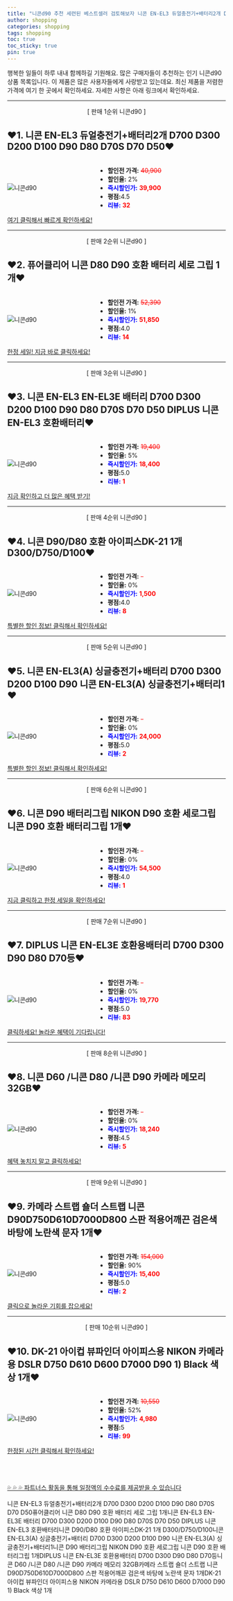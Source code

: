 ```yaml
---
title: "니콘d90 추천 세련된 베스트셀러 검토해보자 니콘 EN-EL3 듀얼충전기+배터리2개 D700 D300"
author: shopping
categories: shopping
tags: shopping
toc: true
toc_sticky: true
pin: true
---
```

행복한 일들이 하루 내내 함께하길 기원해요. 많은 구매자들이 추천하는 인기 니콘d90 상품 목록입니다. 이 제품은 많은 사용자들에게 사랑받고 있는데요. 최신 제품을 저렴한 가격에 여기 한 곳에서 확인하세요. 자세한 사항은 아래 링크에서 확인하세요.

---
<p class="toplist" style="margin: 0 auto; display: block; width: fit-content;">[ 판매 1순위 니콘d90 ]</p>

<h2><strong>❤️1. 니콘 EN-EL3 듀얼충전기+배터리2개 D700 D300 D200 D100 D90 D80 D70S D70 D50❤️</strong></h2>

<div style="display: flex; align-items: center;">
    <div style="flex: 0.4;">
        <img src="https://thumbnail10.coupangcdn.com/thumbnails/remote/230x230ex/image/vendor_inventory/ec29/6bcfdeece41b9d76d77574cf0191037c517e22e0e9b3abbf9e19ba473a4a.jpg" alt="니콘d90" style="max-width: 100%;">
    </div>
    <div style="flex: 0.6; margin-left: 10px;">
        <ul>
            <li><strong>할인전 가격:</strong> <del style="color: red;">40,900</del></li>
            <li><strong>할인율:</strong> 2%</li>
            <li><span style='color:blue'><strong>즉시할인가:</strong></span> <span style='color:red'><strong>39,900</strong></span></li>
            <li><strong>평점:</strong>4.5</li>
            <li><span style='color:blue'><strong>리뷰:</strong></span> <span style='color:red'><strong>32</strong></span></li>
        </ul>
    </div>
</div>
<div class="center">
    <a href="https://William4Davisa.github.io?lptag=AF9450613&subid=githubio&pageKey=6568307824&traceid=V0-153&itemId=14734075858&vendorItemId=81974625681" class="myButton">
        여기 클릭해서 빠르게 확인하세요!
    </a>
</div>


---
<p class="toplist" style="margin: 0 auto; display: block; width: fit-content;">[ 판매 2순위 니콘d90 ]</p>

<h2><strong>❤️2. 퓨어클리어 니콘 D80 D90 호환 배터리 세로 그립 1개❤️</strong></h2>

<div style="display: flex; align-items: center;">
    <div style="flex: 0.4;">
        <img src="https://thumbnail8.coupangcdn.com/thumbnails/remote/230x230ex/image/retail/images/2020/08/28/21/7/7020549e-2d52-4a15-ad2e-9ce72ddb501d.jpg" alt="니콘d90" style="max-width: 100%;">
    </div>
    <div style="flex: 0.6; margin-left: 10px;">
        <ul>
            <li><strong>할인전 가격:</strong> <del style="color: red;">52,390</del></li>
            <li><strong>할인율:</strong> 1%</li>
            <li><span style='color:blue'><strong>즉시할인가:</strong></span> <span style='color:red'><strong>51,850</strong></span></li>
            <li><strong>평점:</strong>4.0</li>
            <li><span style='color:blue'><strong>리뷰:</strong></span> <span style='color:red'><strong>14</strong></span></li>
        </ul>
    </div>
</div>
<div class="center">
    <a href="https://William4Davisa.github.io?lptag=AF9450613&subid=githubio&pageKey=2047288575&traceid=V0-153&itemId=3480321264&vendorItemId=71466617288" class="myButton">
        한정 세일! 지금 바로 클릭하세요!
    </a>
</div>


---
<p class="toplist" style="margin: 0 auto; display: block; width: fit-content;">[ 판매 3순위 니콘d90 ]</p>

<h2><strong>❤️3. 니콘 EN-EL3 EN-EL3E 배터리 D700 D300 D200 D100 D90 D80 D70S D70 D50 DIPLUS 니콘 EN-EL3 호환배터리❤️</strong></h2>

<div style="display: flex; align-items: center;">
    <div style="flex: 0.4;">
        <img src="https://thumbnail6.coupangcdn.com/thumbnails/remote/230x230ex/image/vendor_inventory/bfd0/a9cff3fba1fae95255a3c7e35bb29a18653e1099be9cf69d6a1d56712ac2.jpg" alt="니콘d90" style="max-width: 100%;">
    </div>
    <div style="flex: 0.6; margin-left: 10px;">
        <ul>
            <li><strong>할인전 가격:</strong> <del style="color: red;">19,400</del></li>
            <li><strong>할인율:</strong> 5%</li>
            <li><span style='color:blue'><strong>즉시할인가:</strong></span> <span style='color:red'><strong>18,400</strong></span></li>
            <li><strong>평점:</strong>5.0</li>
            <li><span style='color:blue'><strong>리뷰:</strong></span> <span style='color:red'><strong>1</strong></span></li>
        </ul>
    </div>
</div>
<div class="center">
    <a href="https://William4Davisa.github.io?lptag=AF9450613&subid=githubio&pageKey=6370409986&traceid=V0-153&itemId=13490786870&vendorItemId=80687699014" class="myButton">
        지금 확인하고 더 많은 혜택 받기!
    </a>
</div>


---
<p class="toplist" style="margin: 0 auto; display: block; width: fit-content;">[ 판매 4순위 니콘d90 ]</p>

<h2><strong>❤️4. 니콘 D90/D80 호환 아이피스DK-21 1개 D300/D750/D100❤️</strong></h2>

<div style="display: flex; align-items: center;">
    <div style="flex: 0.4;">
        <img src="https://thumbnail6.coupangcdn.com/thumbnails/remote/230x230ex/image/vendor_inventory/24a3/eb726b8088bea128c9962f809fb2c7a1b40df4a285af4d1b1caef7d30dbe.jpg" alt="니콘d90" style="max-width: 100%;">
    </div>
    <div style="flex: 0.6; margin-left: 10px;">
        <ul>
            <li><strong>할인전 가격:</strong> <del style="color: red;">-</del></li>
            <li><strong>할인율:</strong> 0%</li>
            <li><span style='color:blue'><strong>즉시할인가:</strong></span> <span style='color:red'><strong>1,500</strong></span></li>
            <li><strong>평점:</strong>4.0</li>
            <li><span style='color:blue'><strong>리뷰:</strong></span> <span style='color:red'><strong>8</strong></span></li>
        </ul>
    </div>
</div>
<div class="center">
    <a href="https://William4Davisa.github.io?lptag=AF9450613&subid=githubio&pageKey=7612615396&traceid=V0-153&itemId=20165198089&vendorItemId=5472455210" class="myButton">
        특별한 할인 정보! 클릭해서 확인하세요!
    </a>
</div>


---
<p class="toplist" style="margin: 0 auto; display: block; width: fit-content;">[ 판매 5순위 니콘d90 ]</p>

<h2><strong>❤️5. 니콘 EN-EL3(A) 싱글충전기+배터리 D700 D300 D200 D100 D90 니콘 EN-EL3(A) 싱글충전기+배터리1❤️</strong></h2>

<div style="display: flex; align-items: center;">
    <div style="flex: 0.4;">
        <img src="https://thumbnail7.coupangcdn.com/thumbnails/remote/230x230ex/image/vendor_inventory/0f99/177710ace2d8d0a7f0b809328662467174753e184d7394ed3d888807c373.jpg" alt="니콘d90" style="max-width: 100%;">
    </div>
    <div style="flex: 0.6; margin-left: 10px;">
        <ul>
            <li><strong>할인전 가격:</strong> <del style="color: red;">-</del></li>
            <li><strong>할인율:</strong> 0%</li>
            <li><span style='color:blue'><strong>즉시할인가:</strong></span> <span style='color:red'><strong>24,000</strong></span></li>
            <li><strong>평점:</strong>5.0</li>
            <li><span style='color:blue'><strong>리뷰:</strong></span> <span style='color:red'><strong>2</strong></span></li>
        </ul>
    </div>
</div>
<div class="center">
    <a href="https://William4Davisa.github.io?lptag=AF9450613&subid=githubio&pageKey=6258476823&traceid=V0-153&itemId=12728917328&vendorItemId=79995508905" class="myButton">
        특별한 할인 정보! 클릭해서 확인하세요!
    </a>
</div>


---
<p class="toplist" style="margin: 0 auto; display: block; width: fit-content;">[ 판매 6순위 니콘d90 ]</p>

<h2><strong>❤️6. 니콘 D90 배터리그립 NIKON D90 호환 세로그립 니콘 D90 호환 배터리그립 1개❤️</strong></h2>

<div style="display: flex; align-items: center;">
    <div style="flex: 0.4;">
        <img src="https://thumbnail6.coupangcdn.com/thumbnails/remote/230x230ex/image/vendor_inventory/060f/83b8277502a4f57307684e12edfd6a5280fa8ef84b22990ae02b538b6ddf.jpg" alt="니콘d90" style="max-width: 100%;">
    </div>
    <div style="flex: 0.6; margin-left: 10px;">
        <ul>
            <li><strong>할인전 가격:</strong> <del style="color: red;">-</del></li>
            <li><strong>할인율:</strong> 0%</li>
            <li><span style='color:blue'><strong>즉시할인가:</strong></span> <span style='color:red'><strong>54,500</strong></span></li>
            <li><strong>평점:</strong>4.0</li>
            <li><span style='color:blue'><strong>리뷰:</strong></span> <span style='color:red'><strong>1</strong></span></li>
        </ul>
    </div>
</div>
<div class="center">
    <a href="https://William4Davisa.github.io?lptag=AF9450613&subid=githubio&pageKey=6583166873&traceid=V0-153&itemId=14823082456&vendorItemId=82062614113" class="myButton">
        지금 클릭하고 한정 세일을 확인하세요!
    </a>
</div>


---
<p class="toplist" style="margin: 0 auto; display: block; width: fit-content;">[ 판매 7순위 니콘d90 ]</p>

<h2><strong>❤️7. DIPLUS 니콘 EN-EL3E 호환용배터리 D700 D300 D90 D80 D70등❤️</strong></h2>

<div style="display: flex; align-items: center;">
    <div style="flex: 0.4;">
        <img src="https://thumbnail7.coupangcdn.com/thumbnails/remote/230x230ex/image/vendor_inventory/images/2019/01/05/12/1/8b87b95c-1e27-40e1-ad7e-db7ead73616e.jpg" alt="니콘d90" style="max-width: 100%;">
    </div>
    <div style="flex: 0.6; margin-left: 10px;">
        <ul>
            <li><strong>할인전 가격:</strong> <del style="color: red;">-</del></li>
            <li><strong>할인율:</strong> 0%</li>
            <li><span style='color:blue'><strong>즉시할인가:</strong></span> <span style='color:red'><strong>19,770</strong></span></li>
            <li><strong>평점:</strong>5.0</li>
            <li><span style='color:blue'><strong>리뷰:</strong></span> <span style='color:red'><strong>83</strong></span></li>
        </ul>
    </div>
</div>
<div class="center">
    <a href="https://William4Davisa.github.io?lptag=AF9450613&subid=githubio&pageKey=55710365&traceid=V0-153&itemId=193611747&vendorItemId=5306273800" class="myButton">
        클릭하세요! 놀라운 혜택이 기다립니다!
    </a>
</div>


---
<p class="toplist" style="margin: 0 auto; display: block; width: fit-content;">[ 판매 8순위 니콘d90 ]</p>

<h2><strong>❤️8. 니콘 D60 /니콘 D80 /니콘 D90 카메라 메모리 32GB❤️</strong></h2>

<div style="display: flex; align-items: center;">
    <div style="flex: 0.4;">
        <img src="https://thumbnail8.coupangcdn.com/thumbnails/remote/230x230ex/image/vendor_inventory/2b22/b7eb84b99b1610db063730f25eb7848a5499ff29aa9d0be02d094dec88a7.jpg" alt="니콘d90" style="max-width: 100%;">
    </div>
    <div style="flex: 0.6; margin-left: 10px;">
        <ul>
            <li><strong>할인전 가격:</strong> <del style="color: red;">-</del></li>
            <li><strong>할인율:</strong> 0%</li>
            <li><span style='color:blue'><strong>즉시할인가:</strong></span> <span style='color:red'><strong>18,240</strong></span></li>
            <li><strong>평점:</strong>4.5</li>
            <li><span style='color:blue'><strong>리뷰:</strong></span> <span style='color:red'><strong>5</strong></span></li>
        </ul>
    </div>
</div>
<div class="center">
    <a href="https://William4Davisa.github.io?lptag=AF9450613&subid=githubio&pageKey=7149632821&traceid=V0-153&itemId=17972170778&vendorItemId=85129354409" class="myButton">
        혜택 놓치지 말고 클릭하세요!
    </a>
</div>


---
<p class="toplist" style="margin: 0 auto; display: block; width: fit-content;">[ 판매 9순위 니콘d90 ]</p>

<h2><strong>❤️9. 카메라 스트랩 숄더 스트랩 니콘 D90D750D610D7000D800 스판 적용어깨끈 검은색 바탕에 노란색 문자 1개❤️</strong></h2>

<div style="display: flex; align-items: center;">
    <div style="flex: 0.4;">
        <img src="https://thumbnail6.coupangcdn.com/thumbnails/remote/230x230ex/image/vendor_inventory/97e2/9bf64fb0e216ec99d7f2a7c42b231b385cb3e83ec43d9787fe1411d4d724.jpg" alt="니콘d90" style="max-width: 100%;">
    </div>
    <div style="flex: 0.6; margin-left: 10px;">
        <ul>
            <li><strong>할인전 가격:</strong> <del style="color: red;">154,000</del></li>
            <li><strong>할인율:</strong> 90%</li>
            <li><span style='color:blue'><strong>즉시할인가:</strong></span> <span style='color:red'><strong>15,400</strong></span></li>
            <li><strong>평점:</strong>5.0</li>
            <li><span style='color:blue'><strong>리뷰:</strong></span> <span style='color:red'><strong>2</strong></span></li>
        </ul>
    </div>
</div>
<div class="center">
    <a href="https://William4Davisa.github.io?lptag=AF9450613&subid=githubio&pageKey=6716449267&traceid=V0-153&itemId=15609841140&vendorItemId=82827995342" class="myButton">
        클릭으로 놀라운 기회를 잡으세요!
    </a>
</div>


---
<p class="toplist" style="margin: 0 auto; display: block; width: fit-content;">[ 판매 10순위 니콘d90 ]</p>

<h2><strong>❤️10. DK-21 아이컵 뷰파인더 아이피스용 NIKON 카메라용 DSLR D750 D610 D600 D7000 D90 1) Black 색상 1개❤️</strong></h2>

<div style="display: flex; align-items: center;">
    <div style="flex: 0.4;">
        <img src="https://thumbnail8.coupangcdn.com/thumbnails/remote/230x230ex/image/vendor_inventory/eef6/3f10efe7cc35c55b4c9495e0f9b7de5128d08976c64ddea9ccd194bc6973.jpg" alt="니콘d90" style="max-width: 100%;">
    </div>
    <div style="flex: 0.6; margin-left: 10px;">
        <ul>
            <li><strong>할인전 가격:</strong> <del style="color: red;">10,550</del></li>
            <li><strong>할인율:</strong> 52%</li>
            <li><span style='color:blue'><strong>즉시할인가:</strong></span> <span style='color:red'><strong>4,980</strong></span></li>
            <li><strong>평점:</strong>5</li>
            <li><span style='color:blue'><strong>리뷰:</strong></span> <span style='color:red'><strong>99</strong></span></li>
        </ul>
    </div>
</div>
<div class="center">
    <a href="https://William4Davisa.github.io?lptag=AF9450613&subid=githubio&pageKey=7723879735&traceid=V0-153&itemId=20736513414&vendorItemId=90374640548" class="myButton">
        한정된 시간! 클릭해서 확인하세요!
    </a>
</div>

<br><br><br>[💦 💦 💦 파트너스 활동을 통해 일정액의 수수료를 제공받을 수 있습니다](https://link.coupang.com/a/bcpT2c)<br><br>니콘 EN-EL3 듀얼충전기+배터리2개 D700 D300 D200 D100 D90 D80 D70S D70 D50퓨어클리어 니콘 D80 D90 호환 배터리 세로 그립 1개니콘 EN-EL3 EN-EL3E 배터리 D700 D300 D200 D100 D90 D80 D70S D70 D50 DIPLUS 니콘 EN-EL3 호환배터리니콘 D90/D80 호환 아이피스DK-21 1개 D300/D750/D100니콘 EN-EL3(A) 싱글충전기+배터리 D700 D300 D200 D100 D90 니콘 EN-EL3(A) 싱글충전기+배터리1니콘 D90 배터리그립 NIKON D90 호환 세로그립 니콘 D90 호환 배터리그립 1개DIPLUS 니콘 EN-EL3E 호환용배터리 D700 D300 D90 D80 D70등니콘 D60 /니콘 D80 /니콘 D90 카메라 메모리 32GB카메라 스트랩 숄더 스트랩 니콘 D90D750D610D7000D800 스판 적용어깨끈 검은색 바탕에 노란색 문자 1개DK-21 아이컵 뷰파인더 아이피스용 NIKON 카메라용 DSLR D750 D610 D600 D7000 D90 1) Black 색상 1개